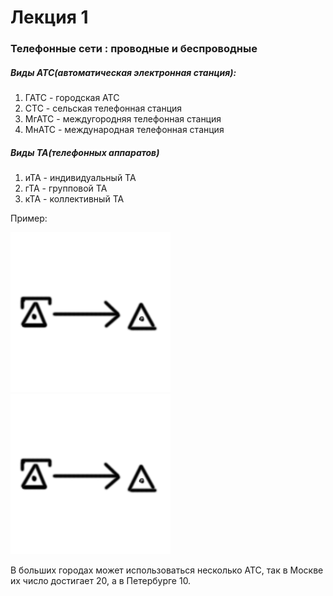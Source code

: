 # Лекция 1

### Телефонные сети : проводные и беспроводные

##### Виды АТС(автоматическая электронная станция):
1. ГАТС - городская АТС
2. СТС - сельская телефонная станция
3. МгАТС - междугородняя телефонная станция
4. МнАТС - международная телефонная станция

##### Виды ТА(телефонных аппаратов)
1. иТА - индивидуальный ТА
2. гТА - групповой ТА
3. кТА - коллективный ТА

Пример:

![alt text](https://raw.githubusercontent.com/krasnotsvetov/Networks_course/master/Images/1_1.png "Пример связи АТС и АТ")
![alt text](https://raw.githubusercontent.com/krasnotsvetov/Networks_course/master/Images/1_1.png "Пример связи АТС и нескольких АТ")

В больших городах может использоваться несколько АТС, так в Москве их число достигает 20, а в Петербурге 10.

